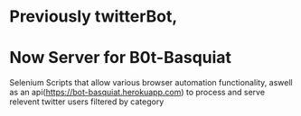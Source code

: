 # Previously twitterBot,
# Now Server for B0t-Basquiat
Selenium Scripts that allow various browser automation functionality, aswell as an api(https://bot-basquiat.herokuapp.com) to process and serve relevent twitter users filtered by category 
